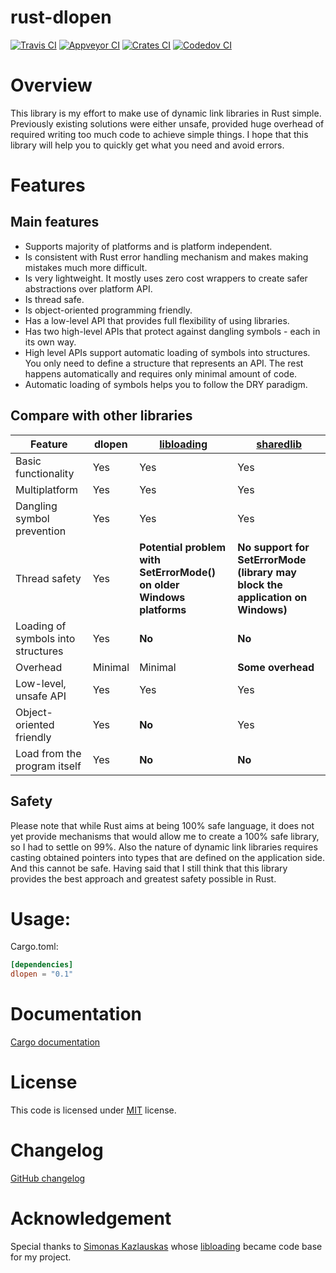 # rust-dlopen

[![Travis CI][tcii]][tci] [![Appveyor CI][acii]][aci] [![Crates CI][ccii]][cci]  [![Codedov CI][vcii]][vci]  

[tcii]: https://travis-ci.org/szymonwieloch/rust-dlopen.svg?branch=master
[tci]: https://travis-ci.org/szymonwieloch/rust-dlopen
[acii]: https://ci.appveyor.com/api/projects/status/github/szymonwieloch/rust-dlopen?svg=true
[aci]: https://ci.appveyor.com/project/szymonwieloch/rust-dlopen
[ccii]: https://img.shields.io/crates/v/dlopen.svg
[cci]: https://crates.io/crates/dlopen
[vcii]: https://codecov.io/api/gh/szymonwieloch/rust-dlopen/branch/master/graph/badge.svg
[vci]: https://codecov.io/gh/szymonwieloch/rust-dlopen

# Overview

This library is my effort to make use of dynamic link libraries in Rust simple.
Previously existing solutions were either unsafe, provided huge overhead of required writing too much code to achieve simple things.
I hope that this library will help you to quickly get what you need and avoid errors.

# Features

## Main features

* Supports majority of platforms and is platform independent.
* Is consistent with Rust error handling mechanism and makes making mistakes much more difficult.
* Is very lightweight. It mostly uses zero cost wrappers to create safer abstractions over platform API.
* Is thread safe.
* Is object-oriented programming friendly.
* Has a low-level API that provides full flexibility of using libraries.
* Has two high-level APIs that protect against dangling symbols - each in its own way.
* High level APIs support automatic loading of symbols into structures. You only need to define a
    structure that represents an API. The rest happens automatically and requires only minimal amount of code.
* Automatic loading of symbols helps you to follow the DRY paradigm.

## Compare with other libraries

|Feature                             | dlopen     | [libloading](https://github.com/nagisa/rust_libloading) | [sharedlib](https://github.com/Tyleo/sharedlib) |
|------------------------------------|------------|---------------------------------------------------------|-------------------------------------------------|
| Basic functionality                | Yes        | Yes        | Yes       |
| Multiplatform                      | Yes        | Yes        | Yes       |
|Dangling symbol prevention          | Yes        | Yes        | Yes       |
| Thread safety                      | Yes        | **Potential problem with SetErrorMode() on older Windows platforms** | **No support for SetErrorMode (library may block the application on Windows)**|
| Loading of symbols into structures | Yes        | **No**     | **No**     
| Overhead                           | Minimal    | Minimal    | **Some overhead** |
| Low-level, unsafe API              | Yes        | Yes        | Yes       |
| Object-oriented friendly           | Yes        | **No**       | Yes     | 
| Load from the program itself       | Yes        | **No**       | **No**  |

## Safety
	
Please note that while Rust aims at being 100% safe language, it does not yet provide mechanisms that would allow me to create a 100% safe library, so I had to settle on 99%.
Also the nature of dynamic link libraries requires casting obtained pointers into types that are defined on the application side. And this cannot be safe. 
Having said that I still think that this library provides the best approach and greatest safety possible in Rust.

# Usage:

Cargo.toml:

```toml
[dependencies]
dlopen = "0.1"
```

# Documentation
    
[Cargo documentation](https://docs.rs/dlopen)
    
# License
This code is licensed under [MIT](./LICENSE) license.

# Changelog

[GitHub changelog](https://github.com/szymonwieloch/rust-dlopen/releases)

# Acknowledgement

Special thanks to [Simonas Kazlauskas](https://github.com/nagisa) whose [libloading](https://github.com/nagisa/rust_libloading) became code base for my project.
